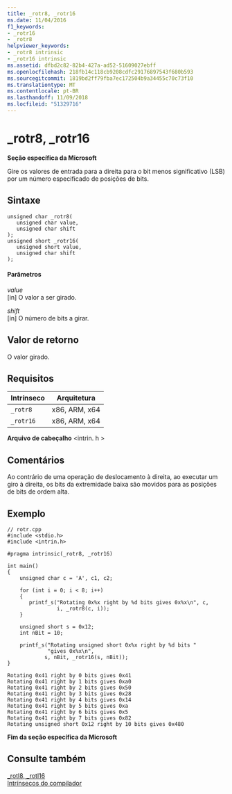 ```yaml
---
title: _rotr8, _rotr16
ms.date: 11/04/2016
f1_keywords:
- _rotr16
- _rotr8
helpviewer_keywords:
- _rotr8 intrinsic
- _rotr16 intrinsic
ms.assetid: dfbd2c82-82b4-427a-ad52-51609027ebff
ms.openlocfilehash: 218fb14c118cb9208cdfc29176897543f680b593
ms.sourcegitcommit: 1819bd2ff79fba7ec172504b9a34455c70c73f10
ms.translationtype: MT
ms.contentlocale: pt-BR
ms.lasthandoff: 11/09/2018
ms.locfileid: "51329716"
---
```

# <a name="rotr8-rotr16"></a>_rotr8, _rotr16

**Seção específica da Microsoft**

Gire os valores de entrada para a direita para o bit menos significativo (LSB) por um número especificado de posições de bits.

## <a name="syntax"></a>Sintaxe

```
unsigned char _rotr8(
   unsigned char value,
   unsigned char shift
);
unsigned short _rotr16(
   unsigned short value,
   unsigned char shift
);
```

#### <a name="parameters"></a>Parâmetros

*value*<br/>
[in] O valor a ser girado.

*shift*<br/>
[in] O número de bits a girar.

## <a name="return-value"></a>Valor de retorno

O valor girado.

## <a name="requirements"></a>Requisitos

|Intrínseco|Arquitetura|
|---------------|------------------|
|`_rotr8`|x86, ARM, x64|
|`_rotr16`|x86, ARM, x64|

**Arquivo de cabeçalho** \<intrin. h >

## <a name="remarks"></a>Comentários

Ao contrário de uma operação de deslocamento à direita, ao executar um giro à direita, os bits da extremidade baixa são movidos para as posições de bits de ordem alta.

## <a name="example"></a>Exemplo

```
// rotr.cpp
#include <stdio.h>
#include <intrin.h>

#pragma intrinsic(_rotr8, _rotr16)

int main()
{
    unsigned char c = 'A', c1, c2;

    for (int i = 0; i < 8; i++)
    {
       printf_s("Rotating 0x%x right by %d bits gives 0x%x\n", c,
                i, _rotr8(c, i));
    }

    unsigned short s = 0x12;
    int nBit = 10;

    printf_s("Rotating unsigned short 0x%x right by %d bits "
             "gives 0x%x\n",
            s, nBit, _rotr16(s, nBit));
}
```

```Output
Rotating 0x41 right by 0 bits gives 0x41
Rotating 0x41 right by 1 bits gives 0xa0
Rotating 0x41 right by 2 bits gives 0x50
Rotating 0x41 right by 3 bits gives 0x28
Rotating 0x41 right by 4 bits gives 0x14
Rotating 0x41 right by 5 bits gives 0xa
Rotating 0x41 right by 6 bits gives 0x5
Rotating 0x41 right by 7 bits gives 0x82
Rotating unsigned short 0x12 right by 10 bits gives 0x480
```

**Fim da seção específica da Microsoft**

## <a name="see-also"></a>Consulte também

[_rotl8, _rotl16](../intrinsics/rotl8-rotl16.md)<br/>
[Intrínsecos do compilador](../intrinsics/compiler-intrinsics.md)